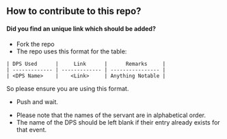 ## How to contribute to this repo?
#### **Did you find an unique link which should be added?**

* Fork the repo
* The repo uses this format for the table:
````
| DPS Used      |     Link      |      Remarks     |    
| ------------- | ------------- | ---------------- |      
| <DPS Name>    |    <Link>     | Anything Notable |
````
  So please ensure you are using this format.
* Push and wait.

- Please note that the names of the servant are in alphabetical order.
- The name of the DPS should be left blank if their entry already exists for that event.
